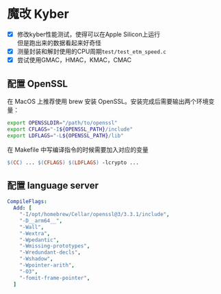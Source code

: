 # 魔改 Kyber
- [x] 修改kyber性能测试，使得可以在Apple Silicon上运行  
但是跑出来的数据看起来好奇怪
- [x] 测量封装和解封使用的CPU周期`test/test_etm_speed.c`
- [x] 尝试使用GMAC，HMAC，KMAC，CMAC

## 配置 OpenSSL
在 MacOS 上推荐使用 brew 安装 OpenSSL。安装完成后需要输出两个环境变量：
```bash
export OPENSSLDIR="/path/to/openssl"
export CFLAGS="-I${OPENSSL_PATH}/include"
export LDFLAGS="-L${OPENSSL_PATH}/lib"
```

在 Makefile 中写编译指令的时候需要加入对应的变量
```makefile
$(CC) ... $(CFLAGS) $(LDFLAGS) -lcrypto ...
```

## 配置 language server

```yaml
CompileFlags:
  Add: [
    "-I/opt/homebrew/Cellar/openssl@3/3.3.1/include", 
    "-D__arm64__",
    "-Wall", 
    "-Wextra", 
    "-Wpedantic", 
    "-Wmissing-prototypes", 
    "-Wredundant-decls", 
    "-Wshadow", 
    "-Wpointer-arith", 
    "-O3", 
    "-fomit-frame-pointer",
  ]
```

